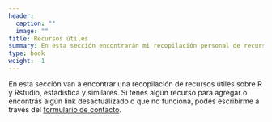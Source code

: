 ```yaml
---
header:
  caption: ""
  image: ""
title: Recursos útiles
summary: En esta sección encontrarán mi recopilación personal de recursos útiles para aprender R/Rstudio, estadística y similares.
type: book
weight: -1
---
```


En esta sección van a encontrar una recopilación de recursos útiles sobre R y Rstudio, estadística y similares. Si tenés algún recurso para agregar o encontrás algún link desactualizado o que no funciona, podés escribirme a través del [formulario de contacto](https://macarenaquiroga.netlify.app/#contact).